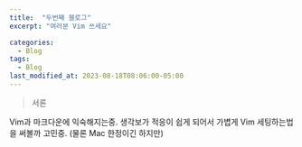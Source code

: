 ```yaml
---
title:  "두번째 블로그"
excerpt: "여러분 Vim 쓰세요"

categories:
  - Blog
tags:
  - Blog
last_modified_at: 2023-08-18T08:06:00-05:00
---
```



>서론

Vim과 마크다운에 익숙해지는중.
생각보가 적응이 쉽게 되어서 가볍게 Vim 세팅하는법을 써볼까 고민중.
(물론 Mac 한정이긴 하지만)







